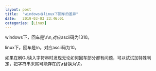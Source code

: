 ```yaml
---
layout: post
title:  "windows与linux下回车的差异"
date:   2019-03-03 23:46:01
categories: [Linux]
---
```

windows下，回车是\r\n,对应ascii码为1310。

linux下，回车是\n，对应ascii码为10。

如果在刷OJ读入字符串时发现无论如何回车部分都有问题，可以试试加特殊判定，把字符串末尾可能存在的\r替换为\0。
